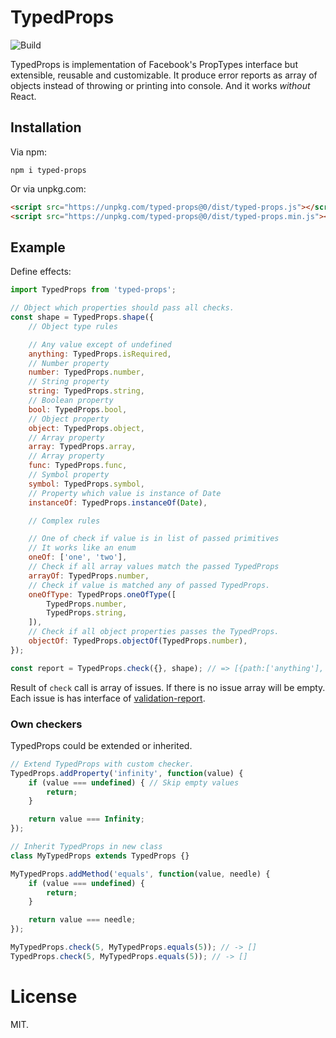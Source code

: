 # TypedProps

![Build](https://img.shields.io/travis/rumkin/typed-props.svg)

TypedProps is implementation of Facebook's PropTypes interface but extensible,
reusable and customizable. It produce error reports as array of objects
instead of throwing or printing into console. And it works *without* React.

## Installation

Via npm:
```shell
npm i typed-props
```

Or via unpkg.com:

```html
<script src="https://unpkg.com/typed-props@0/dist/typed-props.js"></script>
<script src="https://unpkg.com/typed-props@0/dist/typed-props.min.js"></script>
```

## Example

Define effects:
```javascript
import TypedProps from 'typed-props';

// Object which properties should pass all checks.
const shape = TypedProps.shape({
    // Object type rules

    // Any value except of undefined
    anything: TypedProps.isRequired,
    // Number property
    number: TypedProps.number,
    // String property
    string: TypedProps.string,
    // Boolean property
    bool: TypedProps.bool,
    // Object property
    object: TypedProps.object,
    // Array property
    array: TypedProps.array,
    // Array property
    func: TypedProps.func,
    // Symbol property
    symbol: TypedProps.symbol,
    // Property which value is instance of Date
    instanceOf: TypedProps.instanceOf(Date),

    // Complex rules

    // One of check if value is in list of passed primitives
    // It works like an enum
    oneOf: ['one', 'two'],
    // Check if all array values match the passed TypedProps
    arrayOf: TypedProps.number,
    // Check if value is matched any of passed TypedProps.
    oneOfType: TypedProps.oneOfType([
        TypedProps.number,
        TypedProps.string,
    ]),
    // Check if all object properties passes the TypedProps.
    objectOf: TypedProps.objectOf(TypedProps.number),
});

const report = TypedProps.check({}, shape); // => [{path:['anything'], rule: 'isRequired', details: {is: false}}]
```

Result of `check` call is array of issues. If there is no issue array will be
empty. Each issue is has interface of [validation-report](https://npmjs.com/package/validation-report).

### Own checkers

TypedProps could be extended or inherited.

```javascript
// Extend TypedProps with custom checker.
TypedProps.addProperty('infinity', function(value) {
    if (value === undefined) { // Skip empty values
        return;
    }

    return value === Infinity;
});

// Inherit TypedProps in new class
class MyTypedProps extends TypedProps {}

MyTypedProps.addMethod('equals', function(value, needle) {
    if (value === undefined) {
        return;
    }

    return value === needle;
});

MyTypedProps.check(5, MyTypedProps.equals(5)); // -> []
TypedProps.check(5, MyTypedProps.equals(5)); // -> []
```

# License

MIT.

